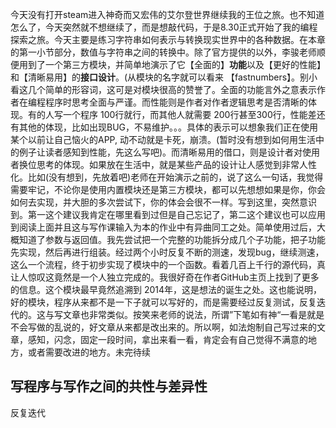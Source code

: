 今天没有打开steam进入神奇而又宏伟的艾尔登世界继续我的王位之旅。也不知道怎么了，今天突然就不想继续了，而是想敲代码，于是8.30正式开始了我的编程探索之旅。今天主要是练习字符串如何表示与转换现实世界中的各种数据。在本章的第一小节部分，数值与字符串之间的转换中。除了官方提供的以外，李骏老师顺便用到了一个第三方模块，并简单地演示了它【全面的】**功能**以及【更好的性能】和【清晰易用】的**接口设计**。(从模块的名字就可以看来 【fastnumbers】。别小看这几个简单的形容词，这可是对模块很高的赞誉了。全面的功能言外之意表示作者在编程程序时思考全面与严谨。而性能则是作者对作者逻辑思考是否清晰的体现。有的人写一个程序 100行就行，而其他人就需要 200行甚至300行，性能差还有其他的体现，比如出现BUG，不易维护。。。具体的表示可以想象我们正在使用某个以前让自己恼火的APP, 动不动就是卡死，崩溃。(暂时没有想到如何用生活中的例子让读者感知到性能，先这么写吧)。而清晰易用的借口，则是设计者对使用者换位思考的体现。如果放在生活中，就是某些产品的设计让人感觉到非常人性化。比如(没有想到，先放着吧)老师在开始演示之前的，说了这么一句话，我觉得需要牢记，不论你是使用内置模块还是第三方模块，都可以先想想如果是你，你会如何去实现，并大胆的多次尝试下，你的体会会很不一样。写到这里，突然意识到。第一这个建议我肯定在哪里看到过但是自己忘记了，第二这个建议也可以应用到阅读上面并且这与写作课输入为本的作业中有异曲同工之处。简单使用过后，大概知道了参数与返回值。我先尝试把一个完整的功能拆分成几个子功能，把子功能先实现，然后再进行组装。经过两个小时反复不断的测速，发现bug，继续测速，这么一个流程，终于初步实现了模块中的一个函数。看着几百上千行的源代码，真让人惊叹这竟然是一个人独立完成的。我很好奇在作者GitHub主页上找到了更多的信息。这个模块最早竟然追溯到 2014年，这是想法的诞生之处。这也能说明，好的模块，程序从来都不是一下子就可以写好的，而是需要经过反复测试，反复迭代的。这与写文章也非常类似。按笑来老师的说法，所谓”下笔如有神“一看是就是不会写做的乱说的，好文章从来都是改出来的。所以啊，如法炮制自己写过来的文章，感知，闪念，固定一段时间，拿出来看一看，肯定会有自己觉得不满意的地方，或者需要改进的地方。未完待续





## 写程序与写作之间的共性与差异性

反复迭代

